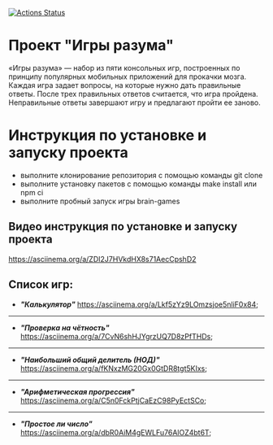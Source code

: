 [![Actions Status](https://github.com/KostiaShablinsky/fullstack-javascript-project-44/actions/workflows/hexlet-check.yml/badge.svg)](https://github.com/KostiaShablinsky/fullstack-javascript-project-44/actions)
# Проект "Игры разума"

«Игры разума» — набор из пяти консольных игр, построенных по принципу популярных мобильных приложений для прокачки мозга. Каждая игра задает вопросы, на которые нужно дать правильные ответы. После трех правильных ответов считается, что игра пройдена. Неправильные ответы завершают игру и предлагают пройти ее заново.

# Инструкция по установке и запуску проекта

* выполните клонирование репозитория с помощью команды git clone
* выполните установку пакетов с помощью команды make install или npm ci
* выполните пробный запуск игры brain-games

## Видео инструкция по установке и запуску проекта
https://asciinema.org/a/ZDI2J7HVkdHX8s71AecCpshD2

## Список игр:
* ___"Калькулятор"___ https://asciinema.org/a/Lkf5zYz9LOmzsjoe5nliF0x84;
---
* ___"Проверка на чётность"___ https://asciinema.org/a/7CvN6shHJYgrzUQ7D8zPfTHDs;
---
* ___"Наибольший общий делитель (НОД)"___ https://asciinema.org/a/fKNxzMG20Gx0GtDR8tgt5KIxs;
---
* ___"Арифметическая прогрессия"___ https://asciinema.org/a/C5n0FckPtjCaEzC98PyEctSCo;
---
* ___"Простое ли число"___ https://asciinema.org/a/dbR0AiM4gEWLFu76AlOZ4bt6T;



